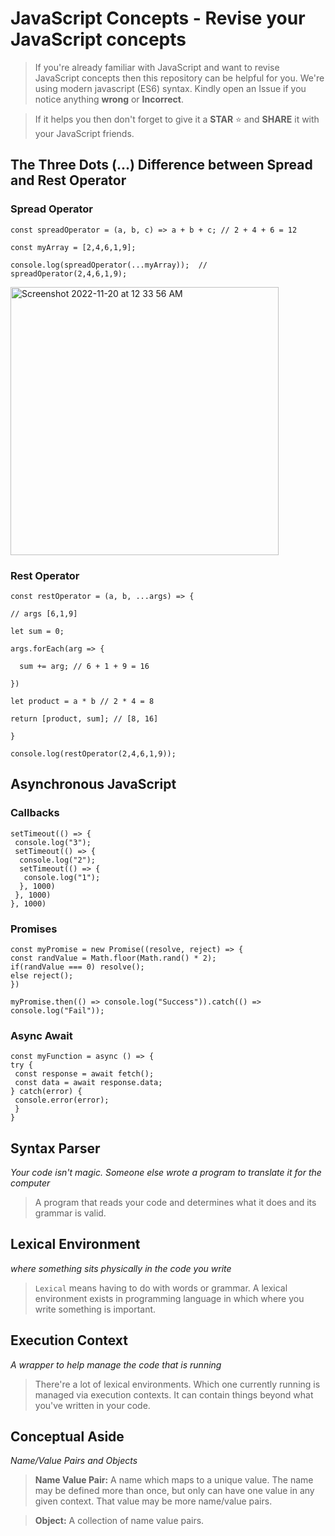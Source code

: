 # JavaScript Concepts - Revise your JavaScript concepts   
 
> If you're already familiar with JavaScript and want to revise JavaScript concepts then this repository can be helpful for you. We're using modern javascript (ES6) syntax. Kindly open an Issue if you notice anything **wrong** or **Incorrect**.  

> If it helps you then don't forget to give it a **STAR** ⭐️ and **SHARE** it with your JavaScript friends. 

## The Three Dots (...) Difference between Spread and Rest Operator 

### Spread Operator

`const spreadOperator = (a, b, c) => a + b + c; // 2 + 4 + 6 = 12`

`const myArray = [2,4,6,1,9];`

`console.log(spreadOperator(...myArray));  // spreadOperator(2,4,6,1,9);`

<img width="429" alt="Screenshot 2022-11-20 at 12 33 56 AM" src="https://user-images.githubusercontent.com/83048208/202868283-f35e9dc2-471b-4400-be7d-a94ad3503a8e.png">




### Rest Operator

`const restOperator = (a, b, ...args) => {`

`// args [6,1,9]`

`let sum = 0;`

`args.forEach(arg => {`

 `  sum += arg; // 6 + 1 + 9 = 16`
   
`})`

`let product = a * b // 2 * 4 = 8`

`return [product, sum]; // [8, 16]`

`}`

`console.log(restOperator(2,4,6,1,9));`

## Asynchronous JavaScript

### Callbacks

```
setTimeout(() => {
 console.log("3");
 setTimeout(() => {
  console.log("2");
  setTimeout(() => {
   console.log("1");
  }, 1000)
 }, 1000)
}, 1000)
```

### Promises

```
const myPromise = new Promise((resolve, reject) => {
const randValue = Math.floor(Math.rand() * 2);
if(randValue === 0) resolve();
else reject();
})

myPromise.then(() => console.log("Success")).catch(() => console.log("Fail"));
```

### Async Await

```
const myFunction = async () => {
try {
 const response = await fetch();
 const data = await response.data;
} catch(error) {
 console.error(error);
 }
} 
```

## Syntax Parser
_Your code isn't magic. Someone else wrote a program to translate it for the computer_
> A program that reads your code and determines what it does and its grammar is valid.

## Lexical Environment
_where something sits physically in the code you write_
> `Lexical` means having to do with words or grammar. A lexical environment exists in programming language in which where you write something is important.

## Execution Context
_A wrapper to help manage the code that is running_ 
> There're a lot of lexical environments. Which one currently running is managed via execution contexts. It can contain things beyond what you've written in your code.

## Conceptual Aside
_Name/Value Pairs and Objects_
> **Name Value Pair:** A name which maps to a unique value.
The name may be defined more than once, but only can have one value in any given context. That value may be more name/value pairs.

> **Object:** A collection of name value pairs. 
